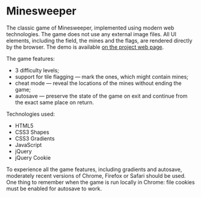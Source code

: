# Minesweeper

The classic game of Minesweeper, implemented using modern web technologies. The game does not use any external
image files. All UI elements, including the field, the mines and the flags, are rendered directly by the
browser. The demo is available [on the project web page](https://continuum.lv/projects/minesweeper/).

The game features:

* 3 difficulty levels;
* support for tile flagging — mark the ones, which might contain mines;
* cheat mode — reveal the locations of the mines without ending the game;
* autosave — preserve the state of the game on exit and continue from the exact same place on return.

Technologies used:

* HTML5
* CSS3 Shapes
* CSS3 Gradients
* JavaScript
* jQuery
* jQuery Cookie

To experience all the game features, including gradients and autosave, moderately recent versions of Chrome,
Firefox or Safari should be used. One thing to remember when the game is run locally in Chrome: file cookies
must be enabled for autosave to work.
